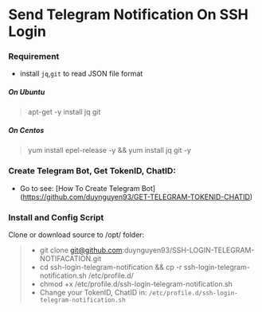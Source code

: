 # Send Telegram Notification On SSH Login

### Requirement
- install `jq`,`git` to read JSON file format

##### On Ubuntu
> apt-get -y install jq git
>

##### On Centos
> yum install epel-release -y && yum install jq git -y
>

### Create Telegram Bot, Get TokenID, ChatID:
- Go to see: [How To Create Telegram Bot] (https://github.com/duynguyen93/GET-TELEGRAM-TOKENID-CHATID)


### Install and Config Script
Clone or download source to /opt/ folder:

> - git clone git@github.com:duynguyen93/SSH-LOGIN-TELEGRAM-NOTIFACATION.git
> - cd ssh-login-telegram-notification && cp -r ssh-login-telegram-notification.sh /etc/profile.d/
> - chmod +x /etc/profile.d/ssh-login-telegram-notification.sh
> - Change your TokenID, ChatID in: `/etc/profile.d/ssh-login-telegram-notification.sh`
>
